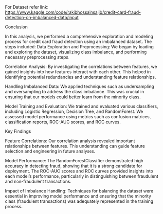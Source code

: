 For Dataset refer link:
https://www.kaggle.com/code/rakibhossainsajib/credit-card-fraud-detection-on-imbalanced-data/input

Conclusion

In this analysis, we performed a comprehensive exploration and modeling process for credit card fraud detection using an imbalanced dataset. The steps included:
Data Exploration and Preprocessing: We began by loading and exploring the dataset, visualizing class imbalance, and performing necessary preprocessing steps.

Correlation Analysis: By investigating the correlations between features, we gained insights into how features interact with each other. This helped in identifying potential redundancies and understanding feature relationships.

Handling Imbalanced Data: We applied techniques such as undersampling and oversampling to address the class imbalance. This was crucial in ensuring that our models could better learn from the minority class.

Model Training and Evaluation: We trained and evaluated various classifiers, including Logistic Regression, Decision Tree, and RandomForest. We assessed model performance using metrics such as confusion matrices, classification reports, ROC-AUC scores, and ROC curves.

Key Findings

Feature Correlations: Our correlation analysis revealed important relationships between features. This understanding can guide feature selection and engineering in future analyses.

Model Performance: The RandomForestClassifier demonstrated high accuracy in detecting fraud, showing that it is a strong candidate for deployment. The ROC-AUC scores and ROC curves provided insights into each model’s performance, particularly in distinguishing between fraudulent and non-fraudulent transactions.

Impact of Imbalance Handling: Techniques for balancing the dataset were essential in improving model performance and ensuring that the minority class (fraudulent transactions) was adequately represented in the training process.
